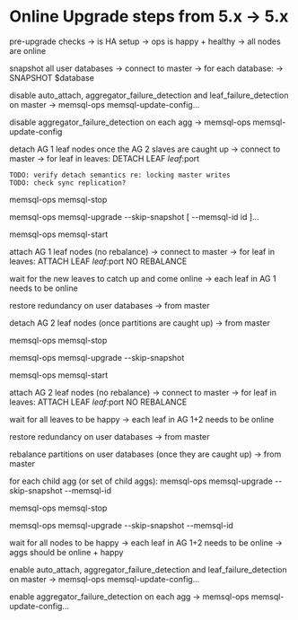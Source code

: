 # Online Upgrade steps from 5.x -> 5.x

pre-upgrade checks
 -> is HA setup
 -> ops is happy + healthy
 -> all nodes are online

snapshot all user databases
 -> connect to master
 -> for each database:
    -> SNAPSHOT $database

disable auto_attach, aggregator_failure_detection and leaf_failure_detection on master
 -> memsql-ops memsql-update-config...

disable aggregator_failure_detection on each agg
 -> memsql-ops memsql-update-config

detach AG 1 leaf nodes once the AG 2 slaves are caught up
 -> connect to master
 -> for leaf in leaves:
    DETACH LEAF $leaf:$port

    TODO: verify detach semantics re: locking master writes
    TODO: check sync replication?

memsql-ops memsql-stop <master id>

memsql-ops memsql-upgrade --skip-snapshot [ --memsql-id id ]...

memsql-ops memsql-start <master id>

attach AG 1 leaf nodes (no rebalance)
 -> connect to master
    -> for leaf in leaves:
        ATTACH LEAF $leaf:$port NO REBALANCE

wait for the new leaves to catch up and come online
 -> each leaf in AG 1 needs to be online

restore redundancy on user databases
 -> from master

detach AG 2 leaf nodes (once partitions are caught up)
 -> from master

memsql-ops memsql-stop <master id>

memsql-ops memsql-upgrade --skip-snapshot <memsql ids for leaves in availability group B>

memsql-ops memsql-start <master id>

attach AG 2 leaf nodes (no rebalance)
 -> connect to master
    -> for leaf in leaves:
        ATTACH LEAF $leaf:$port NO REBALANCE

wait for all leaves to be happy
 -> each leaf in AG 1+2 needs to be online

restore redundancy on user databases
 -> from master

rebalance partitions on user databases (once they are caught up)
 -> from master

for each child agg (or set of child aggs):
    memsql-ops memsql-upgrade --skip-snapshot --memsql-id <child agg ids>

memsql-ops memsql-stop <master id>

memsql-ops memsql-upgrade --skip-snapshot --memsql-id <master id>

wait for all nodes to be happy
 -> each leaf in AG 1+2 needs to be online
 -> aggs should be online + happy

enable auto_attach, aggregator_failure_detection and leaf_failure_detection on master
 -> memsql-ops memsql-update-config...

enable aggregator_failure_detection on each agg
 -> memsql-ops memsql-update-config...
